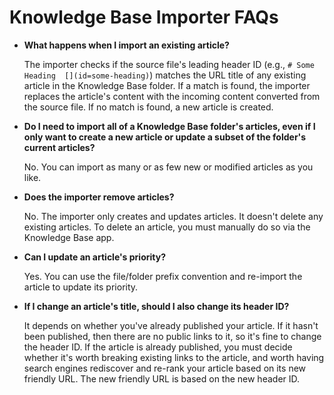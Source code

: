 # Knowledge Base Importer FAQs

-   **What happens when I import an existing article?** 

    The importer checks if the source file's leading header ID (e.g., 
    `# Some Heading  [](id=some-heading)`) matches the URL title of any existing 
    article in the Knowledge Base folder. If a match is found, the importer 
    replaces the article's content with the incoming content converted from the 
    source file. If no match is found, a new article is created. 

-   **Do I need to import all of a Knowledge Base folder's articles, even if I 
    only want to create a new article or update a subset of the folder's current
    articles?** 

    No. You can import as many or as few new or modified articles as you like. 

-   **Does the importer remove articles?** 

    No. The importer only creates and updates articles. It doesn't delete any 
    existing articles. To delete an article, you must manually do so via the 
    Knowledge Base app. 

-   **Can I update an article's priority?** 

    Yes. You can use the file/folder prefix convention and re-import the article 
    to update its priority. 

-   **If I change an article's title, should I also change its header ID?** 

    It depends on whether you've already published your article. If it hasn't 
    been published, then there are no public links to it, so it's fine to change 
    the header ID. If the article is already published, you must decide whether 
    it's worth breaking existing links to the article, and worth having search 
    engines rediscover and re-rank your article based on its new friendly URL. 
    The new friendly URL is based on the new header ID. 
